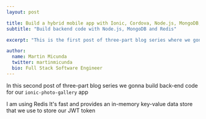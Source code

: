 ```yaml
---
layout: post

title: Build a hybrid mobile app with Ionic, Cordova, Node.js, MongoDB, Redis, Ansible and Vagrant part II
subtitle: "Build backend code with Node.js, MongoDB and Redis"

excerpt: "This is the first post of three-part blog series where we gonna build a hybrid mobile app with authentication that allows registered users view a gallery of photos they have uploaded via the camera phone."

author:
  name: Martin Micunda
  twitter: martinmicunda
  bio: Full Stack Software Engineer
---
```

In this second post of three-part blog series we gonna build back-end code for our `ionic-photo-gallery` app

I am using Redis It's fast and provides an in-memory key-value data store that we use to store our JWT token